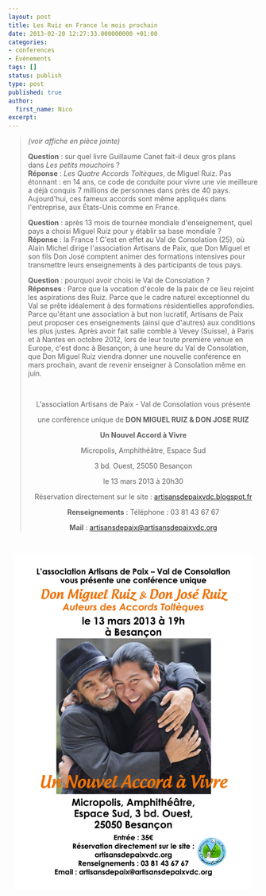 ```yaml
---
layout: post
title: Les Ruiz en France le mois prochain
date: 2013-02-20 12:27:33.000000000 +01:00
categories:
- conferences
- Évènements
tags: []
status: publish
type: post
published: true
author:
  first_name: Nico
excerpt:
---
```


<blockquote><em>(voir affiche en pièce jointe)</em></p>
<p><strong>Question</strong> : sur quel livre Guillaume Canet fait-il deux gros plans dans <em>Les petits moucho</em>irs ?<br />
<strong>Réponse</strong> : <em>Les Quatre Accords Toltèques</em>, de Miguel Ruiz. Pas étonnant : en 14 ans, ce code de conduite pour vivre une vie meilleure a déjà conquis 7 millions de personnes dans près de 40 pays. Aujourd'hui, ces fameux accords sont même appliqués dans l'entreprise, aux États-Unis comme en France.</p>
<p><strong>Question</strong> : après 13 mois de tournée mondiale d'enseignement, quel pays a choisi Miguel Ruiz pour y établir sa base mondiale ?<br />
<strong>Réponse</strong> : la France ! C'est en effet au Val de Consolation (25), où Alain Michel dirige l'association Artisans de Paix, que Don Miguel et son fils Don José comptent animer des formations intensives pour transmettre leurs enseignements à des participants de tous pays.</p>
<p><strong>Question</strong> : pourquoi avoir choisi le Val de Consolation ?<br />
<strong>Réponses</strong> : Parce que la vocation d'école de la paix de ce lieu rejoint les aspirations des Ruiz. Parce que le cadre naturel exceptionnel du Val se prête idéalement à des formations résidentielles approfondies. Parce qu'étant une association à but non lucratif, Artisans de Paix peut proposer ces enseignements (ainsi que d'autres) aux conditions les plus justes. Après avoir fait salle comble à Vevey (Suisse), à Paris et à Nantes en octobre 2012, lors de leur toute première venue en Europe, c'est donc à Besançon, à une heure du Val de Consolation, que Don Miguel Ruiz viendra donner une nouvelle conférence en mars prochain, avant de revenir enseigner à Consolation même en juin.</p>
<p>&nbsp;</p>
<div align="center">
<p>L'association Artisans de Paix - Val de Consolation vous présente</p>
<p>une conférence unique de <strong>DON MIGUEL RUIZ &amp; DON JOSE RUIZ</strong></p>
<p><strong>Un Nouvel Accord à Vivre</strong></p>
<p>Micropolis, Amphithéâtre, Espace Sud</p>
<p>3 bd. Ouest, 25050 Besançon</p>
<p>le 13 mars 2013 à 20h30</p>
<p>Réservation directement sur le site : <a href="http://artisansdepaixvdc.blogspot.fr/">artisansdepaixvdc.blogspot.fr</a></p>
<p><strong>Renseignements</strong> : Téléphone : 03 81 43 67 67</p>
<p><strong>Mail</strong> : <a href="mailto:artisansdepaix@artisansdepaixvdc.org">artisansdepaix@artisansdepaixvdc.org</a></p>
</div>
</blockquote>
<p>&nbsp;</p>
<p style="text-align: center;">
<a href="/assets/RUIZ-MARS.jpg">
<img class="aligncenter  wp-image-1807" alt="RUIZ MARS" src="/assets/RUIZ-MARS.jpg" width="476" height="674" />
</a>
</p>


